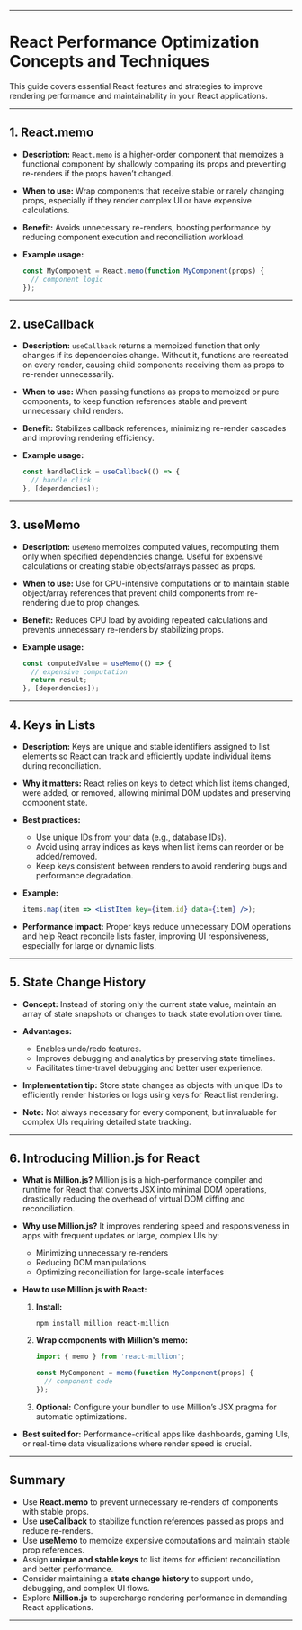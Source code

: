 
---

# React Performance Optimization Concepts and Techniques

This guide covers essential React features and strategies to improve rendering performance and maintainability in your React applications.

---

## 1. **React.memo**

* **Description:**
  `React.memo` is a higher-order component that memoizes a functional component by shallowly comparing its props and preventing re-renders if the props haven’t changed.

* **When to use:**
  Wrap components that receive stable or rarely changing props, especially if they render complex UI or have expensive calculations.

* **Benefit:**
  Avoids unnecessary re-renders, boosting performance by reducing component execution and reconciliation workload.

* **Example usage:**

  ```jsx
  const MyComponent = React.memo(function MyComponent(props) {
    // component logic
  });
  ```

---

## 2. **useCallback**

* **Description:**
  `useCallback` returns a memoized function that only changes if its dependencies change. Without it, functions are recreated on every render, causing child components receiving them as props to re-render unnecessarily.

* **When to use:**
  When passing functions as props to memoized or pure components, to keep function references stable and prevent unnecessary child renders.

* **Benefit:**
  Stabilizes callback references, minimizing re-render cascades and improving rendering efficiency.

* **Example usage:**

  ```jsx
  const handleClick = useCallback(() => {
    // handle click
  }, [dependencies]);
  ```

---

## 3. **useMemo**

* **Description:**
  `useMemo` memoizes computed values, recomputing them only when specified dependencies change. Useful for expensive calculations or creating stable objects/arrays passed as props.

* **When to use:**
  Use for CPU-intensive computations or to maintain stable object/array references that prevent child components from re-rendering due to prop changes.

* **Benefit:**
  Reduces CPU load by avoiding repeated calculations and prevents unnecessary re-renders by stabilizing props.

* **Example usage:**

  ```jsx
  const computedValue = useMemo(() => {
    // expensive computation
    return result;
  }, [dependencies]);
  ```

---

## 4. **Keys in Lists**

* **Description:**
  Keys are unique and stable identifiers assigned to list elements so React can track and efficiently update individual items during reconciliation.

* **Why it matters:**
  React relies on keys to detect which list items changed, were added, or removed, allowing minimal DOM updates and preserving component state.

* **Best practices:**

  * Use unique IDs from your data (e.g., database IDs).
  * Avoid using array indices as keys when list items can reorder or be added/removed.
  * Keep keys consistent between renders to avoid rendering bugs and performance degradation.

* **Example:**

  ```jsx
  items.map(item => <ListItem key={item.id} data={item} />);
  ```

* **Performance impact:**
  Proper keys reduce unnecessary DOM operations and help React reconcile lists faster, improving UI responsiveness, especially for large or dynamic lists.

---

## 5. **State Change History**

* **Concept:**
  Instead of storing only the current state value, maintain an array of state snapshots or changes to track state evolution over time.

* **Advantages:**

  * Enables undo/redo features.
  * Improves debugging and analytics by preserving state timelines.
  * Facilitates time-travel debugging and better user experience.

* **Implementation tip:**
  Store state changes as objects with unique IDs to efficiently render histories or logs using keys for React list rendering.

* **Note:**
  Not always necessary for every component, but invaluable for complex UIs requiring detailed state tracking.

---

## 6. **Introducing Million.js for React**

* **What is Million.js?**
  Million.js is a high-performance compiler and runtime for React that converts JSX into minimal DOM operations, drastically reducing the overhead of virtual DOM diffing and reconciliation.

* **Why use Million.js?**
  It improves rendering speed and responsiveness in apps with frequent updates or large, complex UIs by:

  * Minimizing unnecessary re-renders
  * Reducing DOM manipulations
  * Optimizing reconciliation for large-scale interfaces

* **How to use Million.js with React:**

  1. **Install:**

     ```
     npm install million react-million
     ```

  2. **Wrap components with Million's memo:**

     ```jsx
     import { memo } from 'react-million';

     const MyComponent = memo(function MyComponent(props) {
       // component code
     });
     ```

  3. **Optional:** Configure your bundler to use Million’s JSX pragma for automatic optimizations.

* **Best suited for:**
  Performance-critical apps like dashboards, gaming UIs, or real-time data visualizations where render speed is crucial.

---

## Summary

* Use **React.memo** to prevent unnecessary re-renders of components with stable props.
* Use **useCallback** to stabilize function references passed as props and reduce re-renders.
* Use **useMemo** to memoize expensive computations and maintain stable prop references.
* Assign **unique and stable keys** to list items for efficient reconciliation and better performance.
* Consider maintaining a **state change history** to support undo, debugging, and complex UI flows.
* Explore **Million.js** to supercharge rendering performance in demanding React applications.

---
